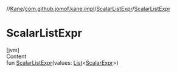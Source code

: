 //[Kane](../../index.md)/[com.github.jomof.kane.impl](../index.md)/[ScalarListExpr](index.md)/[ScalarListExpr](-scalar-list-expr.md)



# ScalarListExpr  
[jvm]  
Content  
fun [ScalarListExpr](-scalar-list-expr.md)(values: [List](https://kotlinlang.org/api/latest/jvm/stdlib/kotlin.collections/-list/index.html)<[ScalarExpr](../../com.github.jomof.kane/-scalar-expr/index.md)>)  



